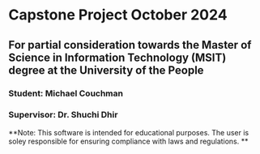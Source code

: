 # Capstone Project October 2024
## For partial consideration towards the Master of Science in Information Technology (MSIT) degree at the University of the People 
### Student: Michael Couchman
### Supervisor: Dr. Shuchi Dhir 
**Note: This software is intended for educational purposes. The user is soley responsible for ensuring compliance with laws and regulations. **

